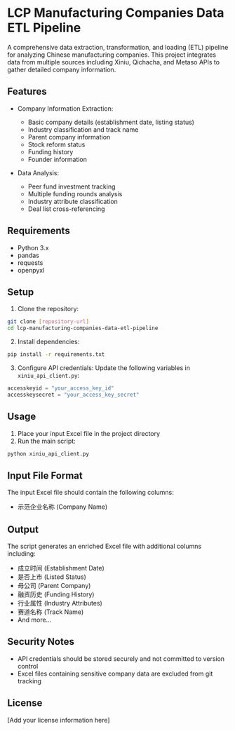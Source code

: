 # LCP Manufacturing Companies Data ETL Pipeline

A comprehensive data extraction, transformation, and loading (ETL) pipeline for analyzing Chinese manufacturing companies. This project integrates data from multiple sources including Xiniu, Qichacha, and Metaso APIs to gather detailed company information.

## Features

- Company Information Extraction:
  - Basic company details (establishment date, listing status)
  - Industry classification and track name
  - Parent company information
  - Stock reform status
  - Funding history
  - Founder information

- Data Analysis:
  - Peer fund investment tracking
  - Multiple funding rounds analysis
  - Industry attribute classification
  - Deal list cross-referencing

## Requirements

- Python 3.x
- pandas
- requests
- openpyxl

## Setup

1. Clone the repository:
```bash
git clone [repository-url]
cd lcp-manufacturing-companies-data-etl-pipeline
```

2. Install dependencies:
```bash
pip install -r requirements.txt
```

3. Configure API credentials:
Update the following variables in `xiniu_api_client.py`:
```python
accesskeyid = "your_access_key_id"
accesskeysecret = "your_access_key_secret"
```

## Usage

1. Place your input Excel file in the project directory
2. Run the main script:
```bash
python xiniu_api_client.py
```

## Input File Format

The input Excel file should contain the following columns:
- 示范企业名称 (Company Name)

## Output

The script generates an enriched Excel file with additional columns including:
- 成立时间 (Establishment Date)
- 是否上市 (Listed Status)
- 母公司 (Parent Company)
- 融资历史 (Funding History)
- 行业属性 (Industry Attributes)
- 赛道名称 (Track Name)
- And more...

## Security Notes

- API credentials should be stored securely and not committed to version control
- Excel files containing sensitive company data are excluded from git tracking

## License

[Add your license information here]
